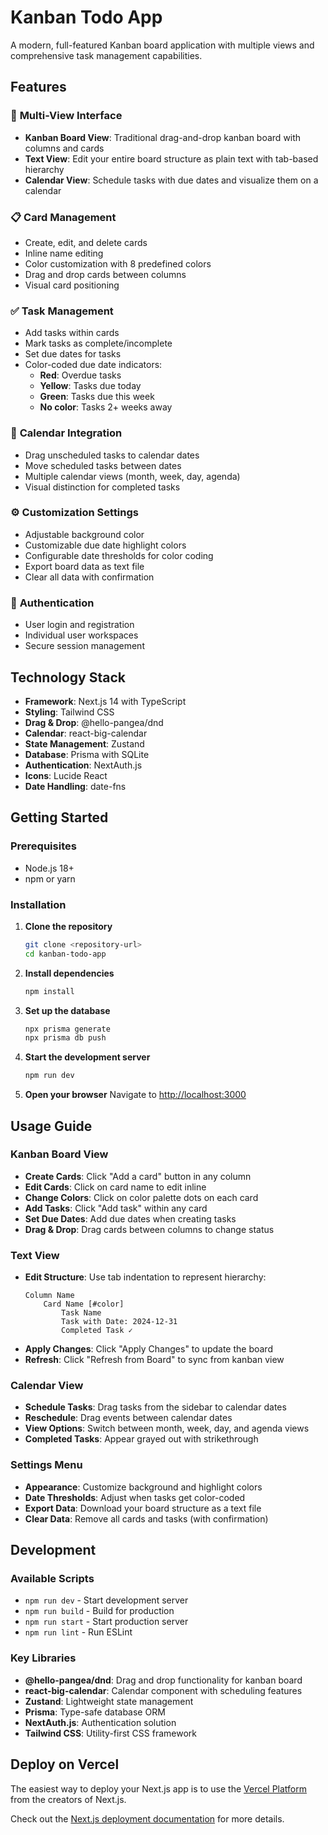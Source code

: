# Kanban Todo App

A modern, full-featured Kanban board application with multiple views and comprehensive task management capabilities.

## Features

### 🏪 **Multi-View Interface**
- **Kanban Board View**: Traditional drag-and-drop kanban board with columns and cards
- **Text View**: Edit your entire board structure as plain text with tab-based hierarchy
- **Calendar View**: Schedule tasks with due dates and visualize them on a calendar

### 📋 **Card Management**
- Create, edit, and delete cards
- Inline name editing
- Color customization with 8 predefined colors
- Drag and drop cards between columns
- Visual card positioning

### ✅ **Task Management**
- Add tasks within cards
- Mark tasks as complete/incomplete
- Set due dates for tasks
- Color-coded due date indicators:
  - **Red**: Overdue tasks
  - **Yellow**: Tasks due today
  - **Green**: Tasks due this week
  - **No color**: Tasks 2+ weeks away

### 📅 **Calendar Integration**
- Drag unscheduled tasks to calendar dates
- Move scheduled tasks between dates
- Multiple calendar views (month, week, day, agenda)
- Visual distinction for completed tasks

### ⚙️ **Customization Settings**
- Adjustable background color
- Customizable due date highlight colors
- Configurable date thresholds for color coding
- Export board data as text file
- Clear all data with confirmation

### 🔐 **Authentication**
- User login and registration
- Individual user workspaces
- Secure session management

## Technology Stack

- **Framework**: Next.js 14 with TypeScript
- **Styling**: Tailwind CSS
- **Drag & Drop**: @hello-pangea/dnd
- **Calendar**: react-big-calendar
- **State Management**: Zustand
- **Database**: Prisma with SQLite
- **Authentication**: NextAuth.js
- **Icons**: Lucide React
- **Date Handling**: date-fns

## Getting Started

### Prerequisites
- Node.js 18+ 
- npm or yarn

### Installation

1. **Clone the repository**
   ```bash
   git clone <repository-url>
   cd kanban-todo-app
   ```

2. **Install dependencies**
   ```bash
   npm install
   ```

3. **Set up the database**
   ```bash
   npx prisma generate
   npx prisma db push
   ```

4. **Start the development server**
   ```bash
   npm run dev
   ```

5. **Open your browser**
   Navigate to [http://localhost:3000](http://localhost:3000)

## Usage Guide

### Kanban Board View
- **Create Cards**: Click "Add a card" button in any column
- **Edit Cards**: Click on card name to edit inline
- **Change Colors**: Click on color palette dots on each card
- **Add Tasks**: Click "Add task" within any card
- **Set Due Dates**: Add due dates when creating tasks
- **Drag & Drop**: Drag cards between columns to change status

### Text View
- **Edit Structure**: Use tab indentation to represent hierarchy:
  ```
  Column Name
      Card Name [#color]
          Task Name
          Task with Date: 2024-12-31
          Completed Task ✓
  ```
- **Apply Changes**: Click "Apply Changes" to update the board
- **Refresh**: Click "Refresh from Board" to sync from kanban view

### Calendar View
- **Schedule Tasks**: Drag tasks from the sidebar to calendar dates
- **Reschedule**: Drag events between calendar dates
- **View Options**: Switch between month, week, day, and agenda views
- **Completed Tasks**: Appear grayed out with strikethrough

### Settings Menu
- **Appearance**: Customize background and highlight colors
- **Date Thresholds**: Adjust when tasks get color-coded
- **Export Data**: Download your board structure as a text file
- **Clear Data**: Remove all cards and tasks (with confirmation)

## Development

### Available Scripts

- `npm run dev` - Start development server
- `npm run build` - Build for production
- `npm run start` - Start production server
- `npm run lint` - Run ESLint

### Key Libraries

- **@hello-pangea/dnd**: Drag and drop functionality for kanban board
- **react-big-calendar**: Calendar component with scheduling features
- **Zustand**: Lightweight state management
- **Prisma**: Type-safe database ORM
- **NextAuth.js**: Authentication solution
- **Tailwind CSS**: Utility-first CSS framework

## Deploy on Vercel

The easiest way to deploy your Next.js app is to use the [Vercel Platform](https://vercel.com/new?utm_medium=default-template&filter=next.js&utm_source=create-next-app&utm_campaign=create-next-app-readme) from the creators of Next.js.

Check out the [Next.js deployment documentation](https://nextjs.org/docs/app/building-your-application/deploying) for more details.
